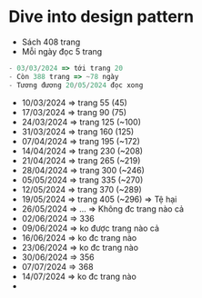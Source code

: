 
# Dive into design pattern

- Sách 408 trang
- Mỗi ngày đọc 5 trang

```ts
- 03/03/2024 => tới trang 20
- Còn 388 trang => ~78 ngày
- Tương đương 20/05/2024 đọc xong
```

- 10/03/2024 => trang 55 (45)
- 17/03/2024 => trang 90 (75)
- 24/03/2024 => trang 125 (~100)
- 31/03/2024 => trang 160 (125)
- 07/04/2024 => trang 195 (~172)
- 14/04/2024 => trang 230 (~208)
- 21/04/2024 => trang 265 (~219)
- 28/04/2024 => trang 300 (~246)
- 05/05/2024 => trang 335 (~270)
- 12/05/2024 => trang 370 (~289)  
- 19/05/2024 => trang 405 (~296) => Tệ hại
- 26/05/2024 => ... => Không đc trang nào cả
- 02/06/2024 => 336
- 09/06/2024 => ko được trang nào cả
- 16/06/2024 => ko đc trang nào
- 23/06/2024 => ko đc trang nào
- 30/06/2024 => 356
- 07/07/2024 => 368
- 14/07/2024 =>  ko đc trang nào
- 